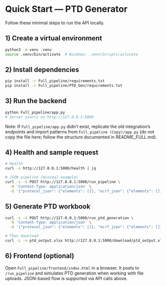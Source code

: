 # Quick Start — PTD Generator

Follow these minimal steps to run the API locally.

## 1) Create a virtual environment
```bash
python3 -m venv .venv
source .venv/bin/activate  # Windows: .venv\Scripts\activate
```

## 2) Install dependencies
```bash
pip install -r Full_pipeline/requirements.txt
pip install -r Full_pipeline/PTD_Gen/requirements.txt
```

## 3) Run the backend
```bash
python Full_pipeline/app.py
# Server starts on http://127.0.0.1:5000
```

Note: If `Full_pipeline/app.py` didn’t exist, replicate the old integration’s endpoints and import patterns from `Full_pipeline (Copy)/app.py` (do not copy the file here; follow the structure documented in README_FULL.md).

## 4) Health and sample request
```bash
# Health
curl -s http://127.0.0.1:5000/health | jq

# JSON pipeline (minimal example)
curl -s -X POST http://127.0.0.1:5000/run_pipeline \
  -H 'Content-Type: application/json' \
  -d '{"protocol_json": {"elements": []}, "ecrf_json": {"elements": []}}' | jq
```

## 5) Generate PTD workbook
```bash
curl -s -X POST http://127.0.0.1:5000/run_ptd_generation \
  -H 'Content-Type: application/json' \
  -d '{"protocol_json": {"elements": []}, "ecrf_json": {"elements": []}}' | jq

# Then download
curl -L -o ptd_output.xlsx http://127.0.0.1:5000/download/ptd_output.xlsx
```

## 6) Frontend (optional)
Open `Full_pipeline/frontend/index.html` in a browser. It posts to `/run_pipeline` and simulates PTD generation when working with file uploads. JSON-based flow is supported via API calls above.
